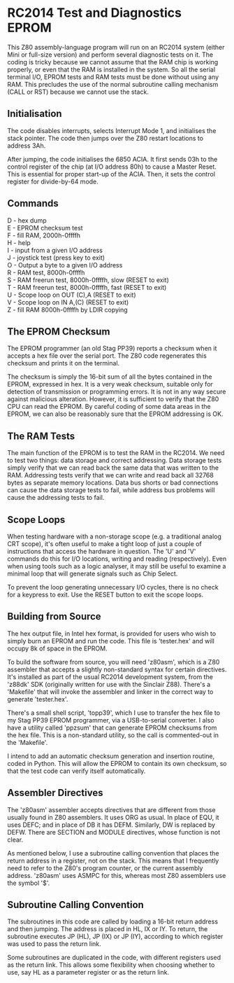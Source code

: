 # RC2014 Test and Diagnostics EPROM

This Z80 assembly-language program will run on an RC2014 system
(either Mini or full-size version) and perform several diagnostic tests
on it.
The coding is tricky because we cannot assume that the RAM chip is
working properly, or even that the RAM is installed in the system.
So all the serial terminal I/O, EPROM tests and RAM tests must be
done without using any RAM.
This precludes the use of the normal subroutine calling mechanism
(CALL or RST) because we cannot use the stack.

## Initialisation

The code disables interrupts, selects Interrupt Mode 1, and
initialises the stack pointer.
The code then jumps over the Z80 restart locations to address 3Ah.

After jumping, the code initialises the 6850 ACIA.
It first sends 03h to the control register of the chip (at I/O address
80h) to cause a Master Reset.
This is essential for proper start-up of the ACIA.
Then, it sets the control register for divide-by-64 mode.

## Commands

D - hex dump<br>
E - EPROM checksum test<br>
F - fill RAM, 2000h-0ffffh<br>
H - help<br>
I - input from a given I/O address<br>
J - joystick test (press key to exit)<br>
O - Output a byte to a given I/O address<br>
R - RAM test, 8000h-0ffffh<br>
S - RAM freerun test, 8000h-0ffffh, slow (RESET to exit)<br>
T - RAM freerun test, 8000h-0ffffh, fast (RESET to exit)<br>
U - Scope loop on OUT (C),A (RESET to exit)<br>
V - Scope loop on IN A,(C) (RESET to exit)<br>
Z - fill RAM 8000h-0ffffh by LDIR copying<br>

## The EPROM Checksum

The EPROM programmer (an old Stag PP39) reports a checksum when
it accepts a hex file over the serial port.
The Z80 code regenerates this checksum and prints it on the terminal.

The checksum is simply the 16-bit sum of all the bytes contained in the
EPROM, expressed in hex.
It is a very weak checksum, suitable only for detection of transmission
or programming errors.
It is not in any way secure against malicious alteration.
However, it is sufficient to verify that the Z80 CPU can read the EPROM.
By careful coding of some data areas in the EPROM, we can also be
reasonably sure that the EPROM addressing is OK.

## The RAM Tests

The main function of the EPROM is to test the RAM in the RC2014.
We need to test two things: data storage and correct addressing.
Data storage tests simply verify that we can read back the same data that
was written to the RAM.
Addressing tests verify that we can write and read back all 32768 bytes
as separate memory locations.
Data bus shorts or bad connections can cause the data storage tests
to fail, while address bus problems will cause the addressing tests to
fail.

## Scope Loops

When testing hardware with a non-storage scope
(e.g. a traditional analog CRT scope),
it's often useful to make a tight loop of just a couple of instructions
that access the hardware in question.
The 'U' and 'V' commands do this for I/O locations,
writing and reading (respectively).
Even when using tools such as a logic analyser, it may still be useful
to examine a minimal loop that will generate signals such as Chip Select.

To prevent the loop generating unnecessary I/O cycles,
there is no check for a keypress to exit.
Use the RESET button to exit the scope loops.

## Building from Source

The hex output file, in Intel hex format, is provided for users who
wish to simply burn an EPROM and run the code.
This file is 'tester.hex' and will occupy 8k of space in the EPROM.

To build the software from source, you will need 'z80asm',
which is a Z80 assembler that accepts a slightly non-standard syntax
for certain directives.
It's installed as part of the usual RC2014 development system,
from the 'z88dk' SDK (originally written for use with the Sinclair Z88).
There's a 'Makefile' that will invoke the assembler and linker in the
correct way to generate 'tester.hex'.

There's a small shell script, 'topp39',
which I use to transfer the hex file
to my Stag PP39 EPROM programmer, via a USB-to-serial converter.
I also have a utility called 'ppzsum' that can generate EPROM checksums
from the hex file.
This is a non-standard utility,
so the call is commented-out in the 'Makefile'.

I intend to add an automatic checksum generation and insertion routine,
coded in Python.
This will allow the EPROM to contain its own checksum, so that the
test code can verify itself automatically.

## Assembler Directives

The 'z80asm' assembler accepts directives that are different from those
usually found in Z80 assemblers.
It uses ORG as usual.
In place of EQU, it uses DEFC; and in place of DB it has DEFM.
Similarly, DW is replaced by DEFW.
There are SECTION and MODULE directives, whose function is not clear.

As mentioned below, I use a subroutine calling convention that places
the return address in a register, not on the stack.
This means that I frequently need to refer to the Z80's program counter,
or the current assembly address.
'z80asm' uses ASMPC for this, whereas most Z80 assemblers use the
symbol '$'.

## Subroutine Calling Convention

The subroutines in this code are called by loading a 16-bit return
address and then jumping.
The address is placed in HL, IX or IY.
To return, the subroutine executes JP (HL), JP (IX) or JP (IY),
according to which register was used to pass the return link.

Some subroutines are duplicated in the code,
with different registers used as the return link.
This allows some flexibility when choosing whether to use, say HL as a
parameter register or as the return link.
